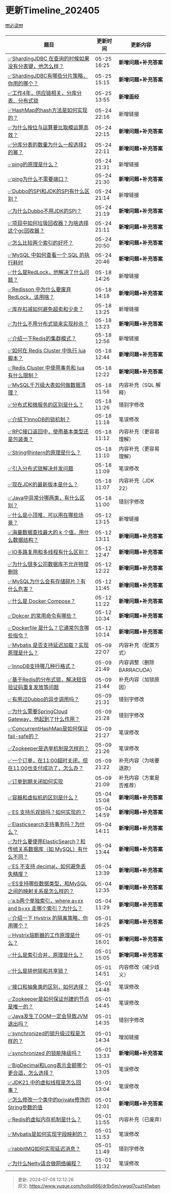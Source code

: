 # 更新Timeline_202405

[❗❗❗必读❗❗❗](https://www.yuque.com/hollis666/bfrl8w/ycscnksw0cw2wus4)



| **题目** | **更新时间** | **更新内容** |
| --- | --- | --- |
| [✅ShardingJDBC 在查询的时候如果没有分表键，他怎么样？](https://www.yuque.com/hollis666/dr9x5m/fz0atxiyv0obuwtd) | 05-25 16:25 | **新增问题+补充答案** |
| [✅ShardingJDBC有哪些分片策略，你用的哪个？](https://www.yuque.com/hollis666/dr9x5m/lqateep6fkcxtz5z) | 05-25 15:15 | **新增问题+补充答案** |
| [✅工作4年，供应链相关，分库分表、分布式锁](https://www.yuque.com/hollis666/dr9x5m/iqg2k1i464ewuq4l) | 05-25 13:55 | **新增面经** |
| [✅HashMap的hash方法是如何实现的？](https://www.yuque.com/hollis666/dr9x5m/sz24zwwrdg92qizg) | 05-24 22:16 | 新增链接 |
| [✅为什么按位与运算要比取模运算高效？](https://www.yuque.com/hollis666/dr9x5m/rgo8x0s28bgg46kd) | 05-24 22:15 | **新增问题+补充答案** |
| [✅分库分表的数量为什么一般选择2的幂？](https://www.yuque.com/hollis666/dr9x5m/gy0gtl66vv1vmllq) | 05-24 22:11 | **新增问题+补充答案** |
| [✅ping的原理是什么？](https://www.yuque.com/hollis666/dr9x5m/ivry7a) | 05-24 21:31 | 新增链接 |
| [✅ping为什么不需要端口？](https://www.yuque.com/hollis666/dr9x5m/pfmnefsmxrwhzd81) | 05-24 21:30 | **新增问题+补充答案** |
| [✅Dubbo的SPI和JDK的SPI有什么区别？](https://www.yuque.com/hollis666/dr9x5m/eu2hm5yzpmo51kwg) | 05-24 21:14 | 新增链接 |
| [✅为什么Dubbo不用JDK的SPI？](https://www.yuque.com/hollis666/dr9x5m/aafqk5dmn9h8q4ka) | 05-24 21:19 | **新增问题+补充答案** |
| [✅项目中如何垃圾回收器？为啥选择这个gc回收器？](https://www.yuque.com/hollis666/dr9x5m/fykv0mt786qx8ifa) | 05-24 21:11 | **新增问题+补充答案** |
| [✅怎么比较两个索引的好坏？](https://www.yuque.com/hollis666/dr9x5m/yh5zyqc2yt3gshm9) | 05-24 20:50 | **新增问题+补充答案** |
| [✅MySQL 中如何查看一个 SQL 的执行耗时](https://www.yuque.com/hollis666/dr9x5m/aut470ml0sk31b4d) | 05-24 20:46 | **新增问题+补充答案** |
| [✅什么是RedLock，他解决了什么问题？](https://www.yuque.com/hollis666/dr9x5m/lxzg0ubs2xpvenxw) | 05-18 14:26 | 新增链接 |
| [✅Redisson 中为什么要废弃 RedLock，该用啥？](https://www.yuque.com/hollis666/dr9x5m/fz545rxlub3czyg6) | 05-18 14:18 | **新增问题+补充答案** |
| [✅库存扣减如何避免超卖和少卖？](https://www.yuque.com/hollis666/dr9x5m/qpnna44eczny06z7) | 05-18 13:25 | 新增链接 |
| [✅为什么不用分布式锁来实现秒杀？](https://www.yuque.com/hollis666/dr9x5m/arab9x0v5n8mfm9y) | 05-18 13:23 | **新增问题+补充答案** |
| [✅介绍一下Redis的集群模式？](https://www.yuque.com/hollis666/dr9x5m/namhuv165lorwudw) | 05-18 12:56 | 新增链接 |
| [✅如何在 Redis Cluster 中执行 lua 脚本？](https://www.yuque.com/hollis666/dr9x5m/hrbvqgdg21k8znhw) | 05-18 12:44 | **新增问题+补充答案** |
| [✅Redis Cluster 中使用事务和 lua 有什么限制？](https://www.yuque.com/hollis666/dr9x5m/zb66y7he56otikqs) | 05-18 12:22 | **新增问题+补充答案** |
| [✅MySQL千万级大表如何做数据清理？](https://www.yuque.com/hollis666/dr9x5m/lgzsefg9r220alma) | 05-18 11:56 | 内容补充（SQL 解释） |
| [✅分布式和微服务的区别是什么？](https://www.yuque.com/hollis666/dr9x5m/av4fdpxuxauxym6k) | 05-18 11:26 | 错别字修改 |
| [✅介绍下InnoDB的锁机制？](https://www.yuque.com/hollis666/dr9x5m/rgdoek) | 05-18 11:18 | 笔误修改 |
| [✅RPC接口返回中，使用基本类型还是包装类？](https://www.yuque.com/hollis666/dr9x5m/hqm4f0) | 05-18 11:12 | 内容补充（更容易理解） |
| [✅String中intern的原理是什么？](https://www.yuque.com/hollis666/dr9x5m/yr32wu44yxt5l8nh) | 05-18 11:10 | 内容补充（更容易理解） |
| [✅引入分布式锁解决并发问题](https://www.yuque.com/hollis666/dr9x5m/gq8eszf1bgks154g) | 05-18 11:09 | 笔误修改 |
| [✅现在JDK的最新版本是什么？](https://www.yuque.com/hollis666/dr9x5m/bvygm5vo3wmt1cug) | 05-18 11:07 | 内容补充（JDK 22） |
| [✅Java中异常分哪两类，有什么区别？](https://www.yuque.com/hollis666/dr9x5m/dx3i8a) | 05-18 11:00 | 错别字修改 |
| [✅什么是小顶堆，可以用在哪些场景？](https://www.yuque.com/hollis666/dr9x5m/ukua4c5v1sf2rk7c) | 05-12 13:15 | 新增链接 |
| [✅海量数据查找最大的 k 个值，用什么数据结构？](https://www.yuque.com/hollis666/dr9x5m/shg3ez3kglge71o2) | 05-12 13:11 | **新增问题+补充答案** |
| [✅IO多路复用和多线程有什么区别？](https://www.yuque.com/hollis666/dr9x5m/gvef7o0dalfeu2zs) | 05-12 12:47 | **新增问题+补充答案** |
| [✅为什么很多公司数据库不允许物理删除](https://www.yuque.com/hollis666/dr9x5m/gpczo0268hubexiu) | 05-12 12:22 | **新增问题+补充答案** |
| [✅MySQL为什么会有存储碎片？有什么危害？](https://www.yuque.com/hollis666/dr9x5m/dgehrxlnpsrdi83e) | 05-12 11:45 | **新增问题+补充答案** |
| [✅什么是 Docker Compose？](https://www.yuque.com/hollis666/dr9x5m/wfbya5wx2fnf6kvz) | 05-12 11:22 | **新增问题+补充答案** |
| [✅Dokcer 的常用命令有哪些？](https://www.yuque.com/hollis666/dr9x5m/whgfs364iq82m3qu) | 05-12 10:34 | **新增问题+补充答案** |
| [✅Dockerfile 是什么？它通常包含哪些指令？](https://www.yuque.com/hollis666/dr9x5m/kicy7xnzotves07g) | 05-12 10:14 | **新增问题+补充答案** |
| [✅Mybatis 是否支持延迟加载？实现原理是什么？](https://www.yuque.com/hollis666/dr9x5m/cirnfyonf1bwg8dy) | 05-09 22:07 | 内容补充（配置方式） |
| [✅InnoDB支持哪几种行格式？](https://www.yuque.com/hollis666/dr9x5m/git053kfd3r0fc8o) | 05-09 21:49 | 内容调整（删除BARRACUDA） |
| [✅基于Redis的分布式锁，解决短信验证码重复发放等问题](https://www.yuque.com/hollis666/dr9x5m/bk4i6a22gqst4ygi) | 05-09 21:44 | 补充内容（加锁原因） |
| [✅有用过Dubbo的异步调用吗？](https://www.yuque.com/hollis666/dr9x5m/zndtx1ivfx2ch2eg) | 05-09 21:31 | 错别字修改 |
| [✅为什么需要SpringCloud Gateway，他起到了什么作用？](https://www.yuque.com/hollis666/dr9x5m/ow7cnpaa2du8zvv5) | 05-09 21:28 | 错别字修改 |
| [✅ConcurrentHashMap是如何保证fail-safe的？](https://www.yuque.com/hollis666/dr9x5m/ghmzuzasiaic6xga) | 05-09 21:27 | 笔误修改 |
| [✅Zookeeper是选举机制是怎样的？](https://www.yuque.com/hollis666/dr9x5m/tsfqf463g4mbh41k) | 05-09 21:26 | 笔误修改 |
| [✅一个订单，在11:00超时关闭，但在11:00也支付成功了，怎么办？](https://www.yuque.com/hollis666/dr9x5m/vwwc639702l84g4g) | 05-09 21:22 | 补充内容（为啥要退款） |
| [✅订单到期关闭如何实现](https://www.yuque.com/hollis666/dr9x5m/tg0ehg) | 05-09 21:09 | 补充内容（方案是否推荐） |
| [✅容器和虚拟机的区别是什么？](https://www.yuque.com/hollis666/dr9x5m/sktt6r1oq9raewiu) | 05-04 15:08 | **新增问题+补充答案** |
| [✅ES 支持乐观锁吗？如何实现的？](https://www.yuque.com/hollis666/dr9x5m/ut9qm4xy8f3qpffo) | 05-04 14:59 | **新增问题+补充答案** |
| [✅Elasticsearch支持事务吗？为什么？](https://www.yuque.com/hollis666/dr9x5m/gxob48yzunyz6r6b) | 05-04 14:11 | **新增问题+补充答案** |
| [✅为什么要使用ElasticSearch？和传统关系数据库（如 MySQL）有什么不同？](https://www.yuque.com/hollis666/dr9x5m/bvxs6urdwieo3uwi) | 05-04 13:44 | **新增问题+补充答案** |
| [✅ES 不支持 decimal，如何避免丢失精度？](https://www.yuque.com/hollis666/dr9x5m/ys1c3qvzygc32lv2) | 05-04 13:39 | **新增问题+补充答案** |
| [✅ES支持哪些数据类型，和MySQL之间的映射关系是怎么样的？](https://www.yuque.com/hollis666/dr9x5m/neoehwlpx3yeeg7m) | 05-04 12:35 | **新增问题+补充答案** |
| [✅a,b两个单独索引，where a=xx and b=xx 走哪个索引？为什么？](https://www.yuque.com/hollis666/dr9x5m/yqc5i99rzam3e5vq) | 05-04 11:29 | **新增问题+补充答案** |
| [✅介绍一下 Hystrix 的隔离策略，你用哪个？](https://www.yuque.com/hollis666/dr9x5m/qnv7o8f70pdo23fn) | 05-01 16:25 | **新增问题+补充答案** |
| [✅Hystrix熔断器的工作原理是什么？](https://www.yuque.com/hollis666/dr9x5m/kf1fake8g2pret28) | 05-01 16:01 | **新增问题+补充答案** |
| [✅什么是索引合并，原理是什么？](https://www.yuque.com/hollis666/dr9x5m/cn34kd6tlw54ulmi) | 05-01 15:05 | **新增问题+补充答案** |
| [✅什么是排他锁和共享锁？](https://www.yuque.com/hollis666/dr9x5m/ec5yhfon858vcq5p) | 05-01 14:51 | 内容修改（减少歧义） |
| [✅接口和抽象类的区别，如何选择？](https://www.yuque.com/hollis666/dr9x5m/bit2y4) | 05-01 14:48 | 笔误修改 |
| [✅Zookeeper是如何保证创建的节点是唯一的？](https://www.yuque.com/hollis666/dr9x5m/bpbx3ste8amlehv8) | 05-01 14:45 | 笔误修改 |
| [✅Java发生了OOM一定会导致JVM 退出吗？](https://www.yuque.com/hollis666/dr9x5m/fsnk2a6xdyhqfvf7) | 05-01 14:35 | 错别字修改 |
| [✅synchronized的锁升级过程是怎样的？](https://www.yuque.com/hollis666/dr9x5m/cv5kt1) | 05-01 14:34 | 增加链接 |
| [✅synchronized 的锁能降级吗？](https://www.yuque.com/hollis666/dr9x5m/ghg8a3skmvxgquvh) | 05-01 13:33 | **新增问题+补充答案** |
| [✅BigDecimal和Long表示金额哪个更合适，怎么选择？](https://www.yuque.com/hollis666/dr9x5m/skv2srz4h3786nng) | 05-01 13:05 | 笔误修改 |
| [✅JDK21 中的虚拟线程是怎么回事？](https://www.yuque.com/hollis666/dr9x5m/ac1a0q) | 05-01 13:04 | 笔误修改 |
| [✅怎么修改一个类中的private修饰的String参数的值](https://www.yuque.com/hollis666/dr9x5m/dyy45igkaq848q23) | 05-01 12:01 | **新增问题+补充答案** |
| [✅Redis的虚拟内存机制是什么？](https://www.yuque.com/hollis666/dr9x5m/ws1nin) | 05-01 11:55 | 内容补充（已废弃） |
| [✅Mybatis是如何实现字段映射的？](https://www.yuque.com/hollis666/dr9x5m/pqz4pvpq8l8mi3qp) | 05-01 11:53 | 笔误修改 |
| [✅rabbitMQ如何实现延迟消息？](https://www.yuque.com/hollis666/dr9x5m/lllwvk) | 05-01 11:49 | 错别字修改 |
| [✅为什么Netty适合做网络编程？](https://www.yuque.com/hollis666/dr9x5m/itxx9r) | 05-01 11:32 | 笔误修改 |




> 更新: 2024-07-08 12:12:26  
> 原文: <https://www.yuque.com/hollis666/dr9x5m/vwgql7cuzt41wben>